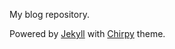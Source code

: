 My blog repository.

Powered by [Jekyll](https://jekyllrb.com/) with [Chirpy](https://github.com/cotes2020/jekyll-theme-chirpy) theme.

